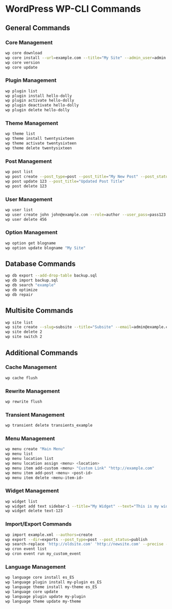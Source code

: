 # WordPress WP-CLI Commands

## General Commands

### Core Management

```bash
wp core download
wp core install --url=example.com --title="My Site" --admin_user=admin --admin_password=pass123 --admin_email=admin@example.com
wp core version
wp core update
```

### Plugin Management

```bash
wp plugin list
wp plugin install hello-dolly
wp plugin activate hello-dolly
wp plugin deactivate hello-dolly
wp plugin delete hello-dolly
```

### Theme Management

```bash
wp theme list
wp theme install twentysixteen
wp theme activate twentysixteen
wp theme delete twentysixteen
```

### Post Management

```bash
wp post list
wp post create --post_type=post --post_title="My New Post" --post_status=publish
wp post update 123 --post_title="Updated Post Title"
wp post delete 123
```

### User Management

```bash
wp user list
wp user create john john@example.com --role=author --user_pass=pass123
wp user delete 456
```

### Option Management

```bash
wp option get blogname
wp option update blogname "My Site"
```

## Database Commands

```bash
wp db export --add-drop-table backup.sql
wp db import backup.sql
wp db search "example"
wp db optimize
wp db repair
```

## Multisite Commands

```bash
wp site list
wp site create --slug=subsite --title="Subsite" --email=admin@example.com
wp site delete 2
wp site switch 2
```

## Additional Commands

### Cache Management

```bash
wp cache flush
```

### Rewrite Management

```bash
wp rewrite flush
```

### Transient Management

```bash
wp transient delete transients_example
```

### Menu Management

```bash
wp menu create "Main Menu"
wp menu list
wp menu location list
wp menu location assign <menu> <location>
wp menu item add-custom <menu> "Custom Link" "http://example.com"
wp menu item add-post <menu> <post-id>
wp menu item delete <menu-item-id>
```

### Widget Management

```bash
wp widget list
wp widget add text sidebar-1 --title="My Widget" --text="This is my widget content"
wp widget delete text-123
```

### Import/Export Commands

```bash
wp import example.xml --authors=create
wp export --dir=exports --post_type=post --post_status=publish
wp search-replace 'http://oldsite.com' 'http://newsite.com' --precise --dry-run
wp cron event list
wp cron event run my_custom_event
```

### Language Management

```bash
wp language core install es_ES
wp language plugin install my-plugin es_ES
wp language theme install my-theme es_ES
wp language core update
wp language plugin update my-plugin
wp language theme update my-theme
```
```
